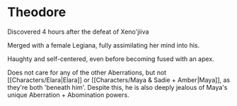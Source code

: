 ---
---
# Theodore

Discovered 4 hours after the defeat of Xeno'jiiva

Merged with a female Legiana, fully assimilating her mind into his.

Haughty and self-centered, even before becoming fused with an apex. 

Does not care for any of the other Aberrations, but not [[Characters/Elara|Elara]] or [[Characters/Maya & Sadie + Amber|Maya]], as they're both 'beneath him'. Despite this, he is also deeply jealous of Maya's unique Aberration + Abomination powers.